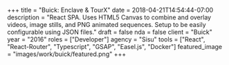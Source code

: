 +++
title = "Buick: Enclave & TourX"
date = 2018-04-21T14:54:44-07:00
description = "React SPA. Uses HTML5 Canvas to combine and overlay videos, image stills, and PNG animated sequences. Setup to be easily configurable using JSON files."
draft = false
nda = false
client = "Buick"
year = "2016"
roles = ["Developer"]
agency = "Sisu"
tools = ["React", "React-Router", "Typescript", "GSAP", "Easel.js", "Docker"]
featured_image = "images/work/buick/featured.png"
+++
